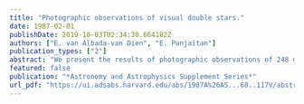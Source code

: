 ```yaml
---
title: "Photographic observations of visual double stars."
date: 1987-02-01
publishDate: 2019-10-03T02:34:30.664182Z
authors: ["E. van Albada-van Dien", "E. Panjaitan"]
publication_types: ["2"]
abstract: "We present the results of photographic observations of 248 double stars, obtained at the Bosscha Observatory at Lembang, Indonesia, in the years 1981-1983."
featured: false
publication: "*Astronomy and Astrophysics Supplement Series*"
url_pdf: "https://ui.adsabs.harvard.edu/abs/1987A%26AS...68..117V/abstract"
---
```


